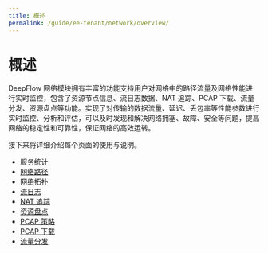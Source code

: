 ```yaml
---
title: 概述
permalink: /guide/ee-tenant/network/overview/
---
```


# 概述

DeepFlow 网络模块拥有丰富的功能支持用户对网络中的路径流量及网络性能进行实时监控，包含了资源节点信息、流日志数据、NAT 追踪、PCAP 下载、流量分发、资源盘点等功能。实现了对传输的数据流量、延迟、丢包率等性能参数进行实时监控、分析和评估，可以及时发现和解决网络拥塞、故障、安全等问题，提高网络的稳定性和可靠性，保证网络的高效运转。

接下来将详细介绍每个页面的使用与说明。

* [服务统计](./service-statistics/)
* [网络路径](./network-path/)
* [网络拓扑](./network-map/)
* [流日志](./flow-log/)
* [NAT 追踪](./NAT-traversal/)
* [资源盘点](./resource-inventory/)
* [PCAP 策略](./pacp-strategy/)
* [PCAP 下载](./pcap-download/)
* [流量分发](./traffic-distribution/)
